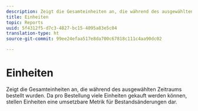 ```yaml
---
description: Zeigt die Gesamteinheiten an, die während des ausgewählten Zeitraums bestellt wurden. Da pro Bestellung viele Einheiten gekauft werden können, stellen Einheiten eine umsetzbare Metrik für Bestandsänderungen dar.
title: Einheiten
topic: Reports
uuid: 5f4312f5-d7c3-4827-bc15-4095a83e5c04
translation-type: ht
source-git-commit: 99ee24efaa517e8da700c67818c111c4aa90dc02

---
```



# Einheiten

Zeigt die Gesamteinheiten an, die während des ausgewählten Zeitraums bestellt wurden. Da pro Bestellung viele Einheiten gekauft werden können, stellen Einheiten eine umsetzbare Metrik für Bestandsänderungen dar.

